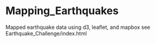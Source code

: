 # Mapping_Earthquakes

Mapped earthquake data using d3, leaflet, and mapbox
see Earthquake_Challenge/index.html